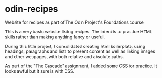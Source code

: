# odin-recipes
Website for recipes as part of The Odin Project's Foundations course

This is a very basic website listing recipes. The intent is to practice HTML skills rather than making anything fancy or useful.

During this little project, I consolidated creating html boilerplate, using headings, paragraphs and lists to present content as well as linking images and other webpages, with both relative and absolute paths.

As part of the "The Cascade" assignment, I added some CSS for practice. It looks awful but it sure is with CSS.